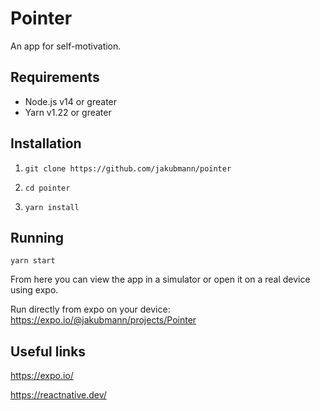 # Pointer
An app for self-motivation.

## Requirements

- Node.js v14 or greater
- Yarn v1.22 or greater

## Installation
1. ``` git clone https://github.com/jakubmann/pointer ```

2. ``` cd pointer ```

3. ``` yarn install ```

## Running
``` yarn start ```



From here you can view the app in a simulator or open it on a real device using expo.


Run directly from expo on your device: https://expo.io/@jakubmann/projects/Pointer

## Useful links
https://expo.io/

https://reactnative.dev/
